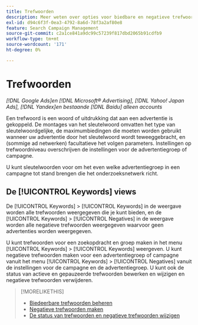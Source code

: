 ```yaml
---
title: Trefwoorden
description: Meer weten over opties voor biedbare en negatieve trefwoorden?
exl-id: d94c6f3f-0ea3-4792-8a6d-78f3a2af80e8
feature: Search Campaign Management
source-git-commit: c2a1ce841a9dc99c57239f817dbd2065b91cdfb9
workflow-type: tm+mt
source-wordcount: '171'
ht-degree: 0%

---
```


# Trefwoorden

*[!DNL Google Ads]en [!DNL Microsoft® Advertising], [!DNL Yahoo! Japan Ads], [!DNL Yandex]en bestaande [!DNL Baidu] alleen accounts*

Een trefwoord is een woord of uitdrukking dat aan een advertentie is gekoppeld. De montages van het sleutelwoord omvatten het type van sleutelwoordgelijke, de maximumbiedingen die moeten worden gebruikt wanneer uw advertentie door het sleutelwoord wordt teweeggebracht, en (sommige ad netwerken) facultatieve het volgen parameters. Instellingen op trefwoordniveau overschrijven de instellingen voor de advertentiegroep of campagne.

U kunt sleutelwoorden voor om het even welke advertentiegroep in een campagne tot stand brengen die het onderzoeksnetwerk richt.

## De [!UICONTROL Keywords] views

De [!UICONTROL Keywords] > [!UICONTROL Keywords] in de weergave worden alle trefwoorden weergegeven die je kunt bieden, en de [!UICONTROL Keywords] > [!UICONTROL Negatives] in de weergave worden alle negatieve trefwoorden weergegeven waarvoor geen advertenties worden weergegeven.

U kunt trefwoorden voor een zoekopdracht en groep maken in het menu [!UICONTROL Keywords] > [!UICONTROL Keywords] weergeven. U kunt negatieve trefwoorden maken voor een advertentiegroep of campagne vanuit het menu [!UICONTROL Keywords] > [!UICONTROL Negatives] vanuit de instellingen voor de campagne en de advertentiegroep. U kunt ook de status van actieve en gepauzeerde trefwoorden bewerken en wijzigen en negatieve trefwoorden verwijderen.

>[!MORELIKETHIS]
>
>* [Biedeerbare trefwoorden beheren](/help/search-social-commerce/campaign-management/campaigns/keyword-manage.md)
>* [Negatieve trefwoorden maken](/help/search-social-commerce/campaign-management/campaigns/keyword-negative-create.md)
>* [De status van trefwoorden en negatieve trefwoorden wijzigen](keyword-status-edit.md)
